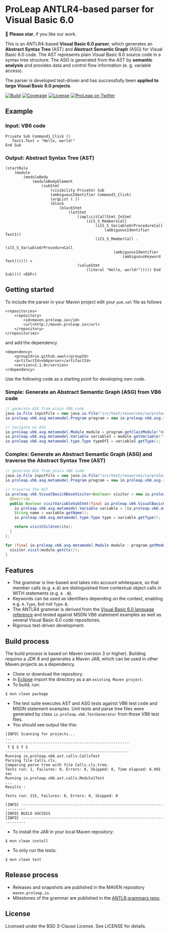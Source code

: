 ProLeap ANTLR4-based parser for Visual Basic 6.0
================================================

💫 **Please star**, if you like our work.

This is an ANTLR4-based **Visual Basic 6.0 parser**, which generates an
**Abstract Syntax Tree** (AST) and **Abstract Semantic Graph** (ASG) for Visual Basic 6.0 code.
The AST represents plain Visual Basic 6.0 source code in a syntax tree structure.
The ASG is generated from the AST by **semantic analysis** and provides data and control
flow information (e. g. variable access).

The parser is developed test-driven and has successfully been **applied to large Visual Basic 6.0 projects**.

[![Build](https://img.shields.io/travis/uwol/vb6parser.svg)](https://travis-ci.org/uwol/vb6parser)
[![Coverage](https://coveralls.io/repos/github/uwol/vb6parser/badge.svg?branch=master)](https://coveralls.io/github/uwol/vb6parser?branch=master)
[![License](https://img.shields.io/badge/License-BSD%203--Clause-blue.svg)](https://opensource.org/licenses/BSD-3-Clause)
[![ProLeap on Twitter](https://img.shields.io/twitter/follow/proleap_io.svg?style=social&label=Follow)](https://twitter.com/proleap_io)


Example
-------

### Input: VB6 code

```
Private Sub Command1_Click ()
   Text1.Text = "Hello, world!"
End Sub
```


### Output: Abstract Syntax Tree (AST)

```
(startRule
	(module
		(moduleBody
			(moduleBodyElement
				(subStmt
					(visibility Private) Sub
					(ambiguousIdentifier Command1_Click)
					(argList ( ))
					(block
						(blockStmt
							(letStmt
								(implicitCallStmt_InStmt
									(iCS_S_MembersCall
										(iCS_S_VariableOrProcedureCall
											(ambiguousIdentifier Text1))
										(iCS_S_MemberCall .
											(iCS_S_VariableOrProcedureCall
												(ambiguousIdentifier
													(ambiguousKeyword Text)))))) =
								(valueStmt
									(literal "Hello, world!"))))) End Sub)))) <EOF>)
```


Getting started
---------------

To include the parser in your Maven project edit your `pom.xml` file as follows

```
<repositories>
	<repository>
		<id>maven.proleap.io</id>
		<url>http://maven.proleap.io</url>
	</repository>
</repositories>
```

and add the dependency

```
<dependency>
	<groupId>io.github.uwol</groupId>
	<artifactId>vb6parser</artifactId>
	<version>2.1.0</version>
</dependency>
```

Use the following code as a starting point for developing own code.

### Simple: Generate an Abstract Semantic Graph (ASG) from VB6 code

```java
// generate ASG from plain VB6 code
java.io.File inputFile = new java.io.File("src/test/resources/io/proleap/vb6/asg/HelloWorld.cls");
io.proleap.vb6.asg.metamodel.Program program = new io.proleap.vb6.asg.runner.impl.VbParserRunnerImpl().analyzeFile(inputFile);

// navigate on ASG
io.proleap.vb6.asg.metamodel.Module module = program.getClazzModule("HelloWorld");
io.proleap.vb6.asg.metamodel.Variable variableI = module.getVariable("I");
io.proleap.vb6.asg.metamodel.type.Type typeOfI = variableI.getType();
```

### Complex: Generate an Abstract Semantic Graph (ASG) and traverse the Abstract Syntax Tree (AST)

```java
// generate ASG from plain VB6 code
java.io.File inputFile = new java.io.File("src/test/resources/io/proleap/vb6/asg/HelloWorld.cls");
io.proleap.vb6.asg.metamodel.Program program = new io.proleap.vb6.asg.runner.impl.VbParserRunnerImpl().analyzeFile(inputFile);

// traverse the AST
io.proleap.vb6.VisualBasic6BaseVisitor<Boolean> visitor = new io.proleap.vb6.VisualBasic6BaseVisitor<Boolean>() {
  @Override
  public Boolean visitVariableSubStmt(final io.proleap.vb6.VisualBasic6Parser.VariableSubStmtContext ctx) {
    io.proleap.vb6.asg.metamodel.Variable variable = (io.proleap.vb6.asg.metamodel.Variable) program.getASGElementRegistry().getASGElement(ctx);
    String name = variable.getName();
    io.proleap.vb6.asg.metamodel.type.Type type = variable.getType();

    return visitChildren(ctx);
  }
};

for (final io.proleap.vb6.asg.metamodel.Module module : program.getModules()) {
  visitor.visit(module.getCtx());
}
```


Features
--------

* The grammar is line-based and takes into account whitespace, so that member calls (e.g. `A.B`) are distinguished from contextual object calls in WITH statements (e.g. `A .B`).
* Keywords can be used as identifiers depending on the context, enabling e.g. `A.Type`, but not `Type.B`.
* The ANTLR4 grammar is derived from the [Visual Basic 6.0 language reference](http://msdn.microsoft.com/en-us/library/aa338033%28v=vs.60%29.aspx) and tested against MSDN VB6 statement examples as well as several Visual Basic 6.0 code repositories.
* Rigorous test-driven development.


Build process
-------------

The build process is based on Maven (version 3 or higher). Building requires a JDK 8 and generates a Maven JAR, which can be used in other Maven projects as a dependency.

* Clone or download the repository.
* In [Eclipse](https://eclipse.org) import the directory as a an `existing Maven project`.
* To build, run:

```
$ mvn clean package
```

* The test suite executes AST and ASG tests against VB6 test code and MSDN statement examples. Unit tests and parse tree files were generated by class `io.proleap.vb6.TestGenerator` from those VB6 test files.
* You should see output like this:

```
[INFO] Scanning for projects...
...
-------------------------------------------------------
 T E S T S
-------------------------------------------------------
Running io.proleap.vb6.ast.calls.CallsTest
Parsing file Calls.cls.
Comparing parse tree with file Calls.cls.tree.
Tests run: 1, Failures: 0, Errors: 0, Skipped: 0, Time elapsed: 6.991 sec
Running io.proleap.vb6.ast.calls.Module1Test
...
Results :

Tests run: 215, Failures: 0, Errors: 0, Skipped: 0

[INFO] ------------------------------------------------------------------------
[INFO] BUILD SUCCESS
[INFO] ------------------------------------------------------------------------
```

* To install the JAR in your local Maven repository:

```
$ mvn clean install
```

* To only run the tests:

```
$ mvn clean test
```


Release process
---------------

* Releases and snapshots are published in the MAVEN repository `maven.proleap.io`.
* Milestones of the grammar are published in the [ANTLR grammars repo](https://github.com/antlr/grammars-v4).


License
-------

Licensed under the BSD 3-Clause License. See LICENSE for details.
